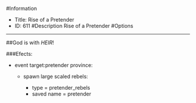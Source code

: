 #Information
 - Title: Rise of a Pretender
 - ID: 611
#Description
Rise of a Pretender
#Options

___
##God is with $HEIR$!

###Efects:<ul><li>event target:pretender province:</li><ul><li>spawn large scaled rebels:</li><ul><li>type = pretender_rebels</li><li>saved name = pretender</li></ul></ul></ul>
